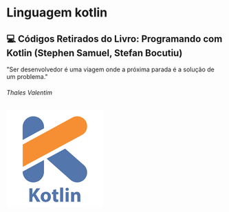 # Linguagem kotlin
## :computer: Códigos Retirados do Livro: Programando com Kotlin (Stephen Samuel, Stefan Bocutiu)
"Ser desenvolvedor é uma viagem onde a próxima parada é a solução de um problema."
###### Thales Valentim

![Imagem do K](https://github.com/Aranjhonn/kotlin/blob/main/images%20(1).png)
